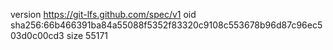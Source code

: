 version https://git-lfs.github.com/spec/v1
oid sha256:66b466391ba84a55088f5352f83320c9108c553678b96d87c96ec503d0c00cd3
size 55171
